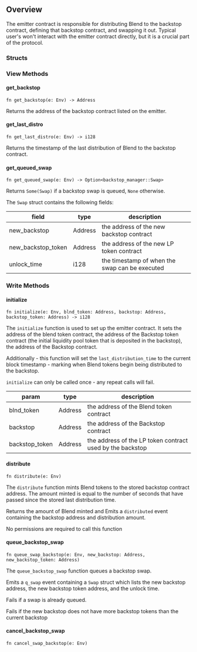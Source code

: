 ## Overview

The emitter contract is responsible for distributing Blend to the backstop contract, defining that backstop contract, and swapping it out. Typical user's won't interact with the emitter contract directly, but it is a crucial part of the protocol.

### Structs

### View Methods

#### get_backstop

`fn get_backstop(e: Env) -> Address`

Returns the address of the backstop contract listed on the emitter.

#### get_last_distro

`fn get_last_distro(e: Env) -> i128`

Returns the timestamp of the last distribution of Blend to the backstop contract.

#### get_queued_swap

`fn get_queued_swap(e: Env) -> Option<backstop_manager::Swap>`

Returns `Some(Swap)` if a backstop swap is queued, `None` otherwise.

The `Swap` struct contains the following fields:

| field              | type    | description                                    |
| ------------------ | ------- | ---------------------------------------------- |
| new_backstop       | Address | the address of the new backstop contract       |
| new_backstop_token | Address | the address of the new LP token contract       |
| unlock_time        | i128    | the timestamp of when the swap can be executed |

### Write Methods

#### initialize

`fn initialize(e: Env, blnd_token: Address, backstop: Address, backstop_token: Address) -> i128`

The `initialize` function is used to set up the emitter contract. It sets the address of the blend token contract, the address of the Backstop token contract (the initial liquidity pool token that is deposited in the backstop), the address of the Backstop contract.

Additionally - this function will set the `last_distribution_time` to the current block timestamp - marking when Blend tokens begin being distributed to the backstop.

`initialize` can only be called once - any repeat calls will fail.

| param          | type    | description                                               |
| -------------- | ------- | --------------------------------------------------------- |
| blnd_token     | Address | the address of the Blend token contract                   |
| backstop       | Address | the address of the Backstop contract                      |
| backstop_token | Address | the address of the LP token contract used by the backstop |

#### distribute

`fn distribute(e: Env)`

The `distribute` function mints Blend tokens to the stored backstop contract address. The amount minted is equal to the number of seconds that have passed since the stored last distribution time.

Returns the amount of Blend minted and Emits a `distributed` event containing the backstop address and distribution amount.

No permissions are required to call this function

#### queue_backstop_swap

`fn queue_swap_backstop(e: Env, new_backstop: Address, new_backstop_token: Address)`

The `queue_backstop_swap` function queues a backstop swap.

Emits a `q_swap` event containing a `Swap` struct which lists the new backstop address, the new backstop token address, and the unlock time.

Fails if a swap is already queued.

Fails if the new backstop does not have more backstop tokens than the current backstop

#### cancel_backstop_swap

`fn cancel_swap_backstop(e: Env)`
